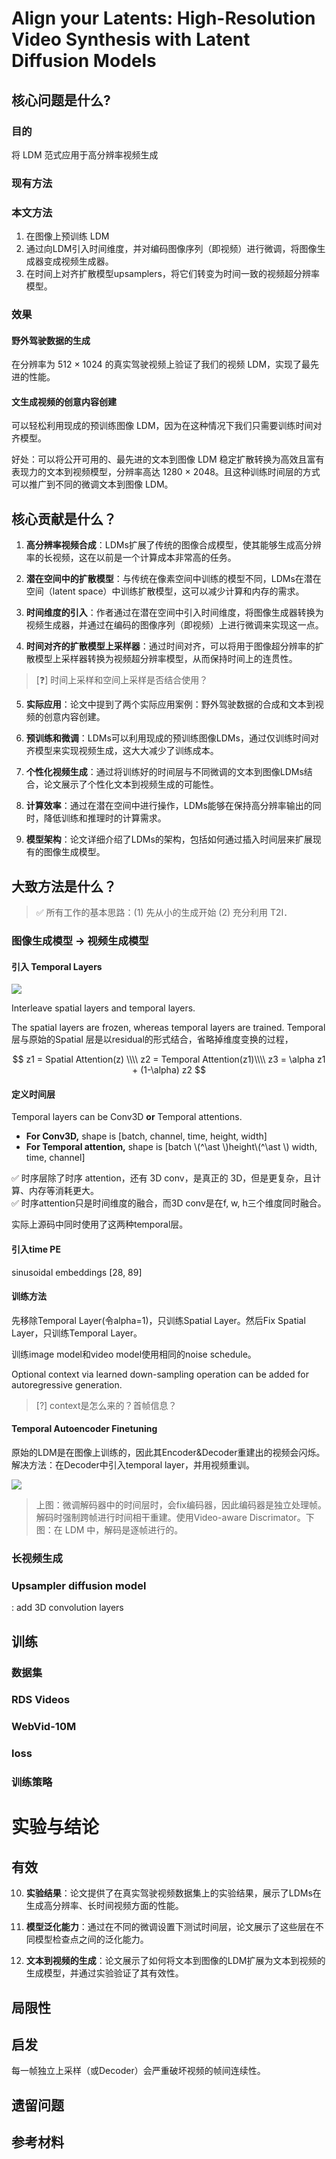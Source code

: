 # Align your Latents: High-Resolution Video Synthesis with Latent Diffusion Models

## 核心问题是什么?

### 目的

将 LDM 范式应用于高分辨率视频生成

### 现有方法
### 本文方法

1. 在图像上预训练 LDM
2. 通过向LDM引入时间维度，并对编码图像序列（即视频）进行微调，将图像生成器变成视频生成器。
3. 在时间上对齐扩散模型upsamplers，将它们转变为时间一致的视频超分辨率模型。

### 效果

#### 野外驾驶数据的生成

在分辨率为 512 × 1024 的真实驾驶视频上验证了我们的视频 LDM，实现了最先进的性能。

#### 文生成视频的创意内容创建

可以轻松利用现成的预训练图像 LDM，因为在这种情况下我们只需要训练时间对齐模型。

好处：可以将公开可用的、最先进的文本到图像 LDM 稳定扩散转换为高效且富有表现力的文本到视频模型，分辨率高达 1280 × 2048。且这种训练时间层的方式可以推广到不同的微调文本到图像 LDM。

## 核心贡献是什么？

1.  **高分辨率视频合成**：LDMs扩展了传统的图像合成模型，使其能够生成高分辨率的长视频，这在以前是一个计算成本非常高的任务。

2.  **潜在空间中的扩散模型**：与传统在像素空间中训练的模型不同，LDMs在潜在空间（latent space）中训练扩散模型，这可以减少计算和内存的需求。

3.  **时间维度的引入**：作者通过在潜在空间中引入时间维度，将图像生成器转换为视频生成器，并通过在编码的图像序列（即视频）上进行微调来实现这一点。

4.  **时间对齐的扩散模型上采样器**：通过时间对齐，可以将用于图像超分辨率的扩散模型上采样器转换为视频超分辨率模型，从而保持时间上的连贯性。    

> [&#x2753;] 时间上采样和空间上采样是否结合使用？

5.  **实际应用**：论文中提到了两个实际应用案例：野外驾驶数据的合成和文本到视频的创意内容创建。

6.  **预训练和微调**：LDMs可以利用现成的预训练图像LDMs，通过仅训练时间对齐模型来实现视频生成，这大大减少了训练成本。

7.  **个性化视频生成**：通过将训练好的时间层与不同微调的文本到图像LDMs结合，论文展示了个性化文本到视频生成的可能性。

8.  **计算效率**：通过在潜在空间中进行操作，LDMs能够在保持高分辨率输出的同时，降低训练和推理时的计算需求。

9.  **模型架构**：论文详细介绍了LDMs的架构，包括如何通过插入时间层来扩展现有的图像生成模型。

## 大致方法是什么？

> &#x2705; 所有工作的基本思路：(1) 先从小的生成开始 (2) 充分利用 T2I．  

### 图像生成模型 -> 视频生成模型

#### 引入 Temporal Layers

![](./assets/D3-57.png)     

Interleave spatial layers and temporal layers.    

The spatial layers are frozen, whereas temporal layers are trained. 
Temporal 层与原始的Spatial 层是以residual的形式结合，省略掉维度变换的过程，

$$
z1 = Spatial Attention(z) \\\\
z2 = Temporal Attention(z1)\\\\
z3 = \alpha z1 + (1-\alpha) z2
$$

#### 定义时间层

Temporal layers can be Conv3D **or** Temporal attentions.   

- **For Conv3D,** shape is [batch, channel, time, height, width]    
- **For Temporal attention,** shape is [batch \\(^\ast \\)height\\(^\ast \\) width, time, channel]    

&#x2705; 时序层除了时序 attention，还有 3D conv，是真正的 3D，但是更复杂，且计算、内存等消耗更大。   
&#x2705; 时序attention只是时间维度的融合，而3D conv是在f, w, h三个维度同时融合。  

实际上源码中同时使用了这两种temporal层。  

#### 引入time PE

sinusoidal embeddings [28, 89]

#### 训练方法

先移除Temporal Layer(令alpha=1)，只训练Spatial Layer。然后Fix Spatial Layer，只训练Temporal Layer。  

训练image model和video model使用相同的noise schedule。  

Optional context via learned down-sampling operation can be added for autoregressive generation.    

> [?] context是怎么来的？首帧信息？

#### Temporal Autoencoder Finetuning

原始的LDM是在图像上训练的，因此其Encoder&Decoder重建出的视频会闪烁。  
解决方法：在Decoder中引入temporal layer，并用视频重训。  

![](./assets/902df9454f73907587b244ee4d9813e8_2_Figure_3_1347203723.png)

> 上图：微调解码器中的时间层时，会fix编码器，因此编码器是独立处理帧。解码时强制跨帧进行时间相干重建。使用Video-aware Discrimator。下图：在 LDM 中，解码是逐帧进行的。  

### 长视频生成

### Upsampler diffusion model

: add 3D convolution layers   




## 训练

### 数据集

### RDS Videos   

### WebVid-10M   

### loss

### 训练策略


# 实验与结论  










## 有效

10. **实验结果**：论文提供了在真实驾驶视频数据集上的实验结果，展示了LDMs在生成高分辨率、长时间视频方面的性能。

11. **模型泛化能力**：通过在不同的微调设置下测试时间层，论文展示了这些层在不同模型检查点之间的泛化能力。

12. **文本到视频的生成**：论文展示了如何将文本到图像的LDM扩展为文本到视频的生成模型，并通过实验验证了其有效性。

## 局限性

## 启发

每一帧独立上采样（或Decoder）会严重破坏视频的帧间连续性。

## 遗留问题

## 参考材料